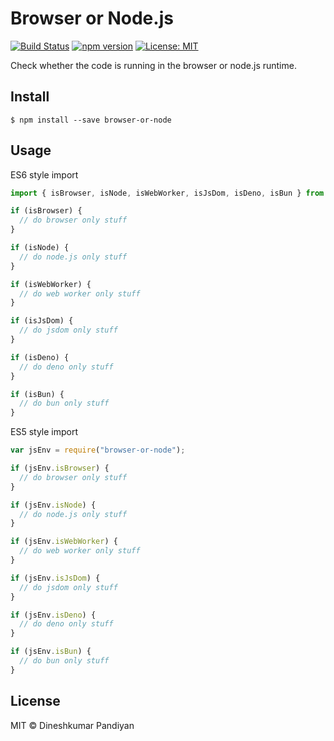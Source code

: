 # Browser or Node.js

[![Build Status](https://travis-ci.org/flexdinesh/browser-or-node.svg?branch=master)](https://travis-ci.org/flexdinesh/browser-or-node)
[![npm version](https://badge.fury.io/js/browser-or-node.svg)](https://www.npmjs.com/package/browser-or-node)
[![License: MIT](https://img.shields.io/badge/License-MIT-blue.svg)](https://opensource.org/licenses/MIT)

Check whether the code is running in the browser or node.js runtime.

## Install

```
$ npm install --save browser-or-node
```

## Usage

ES6 style import

```js
import { isBrowser, isNode, isWebWorker, isJsDom, isDeno, isBun } from "browser-or-node";

if (isBrowser) {
  // do browser only stuff
}

if (isNode) {
  // do node.js only stuff
}

if (isWebWorker) {
  // do web worker only stuff
}

if (isJsDom) {
  // do jsdom only stuff
}

if (isDeno) {
  // do deno only stuff
}

if (isBun) {
  // do bun only stuff
}
```

ES5 style import

```js
var jsEnv = require("browser-or-node");

if (jsEnv.isBrowser) {
  // do browser only stuff
}

if (jsEnv.isNode) {
  // do node.js only stuff
}

if (jsEnv.isWebWorker) {
  // do web worker only stuff
}

if (jsEnv.isJsDom) {
  // do jsdom only stuff
}

if (jsEnv.isDeno) {
  // do deno only stuff
}

if (jsEnv.isBun) {
  // do bun only stuff
}
```

## License

MIT © Dineshkumar Pandiyan
